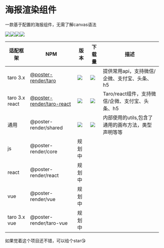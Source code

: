 

# 海报渲染组件

一款基于配置的海报组件，无需了解canvas语法

<a href="https://github.com/lf7817/poster-render"><img src="https://img.shields.io/github/stars/lf7817/poster-render?color=%23ffba15&logo=github&style=flat-square" /></a><a href="https://github.com/lf7817/poster-render"><img src="https://img.shields.io/github/license/lf7817/poster-render?color=%23ffba15&logo=github&style=flat-square" /></a><a href="https://github.com/lf7817"><img src="https://img.shields.io/badge/Author- lf7817 -7289da.svg?&logo=github&style=flat-square" /></a><a><img src="https://visitor-badge.glitch.me/badge?page_id=poster-render"/></a>

| 适配框架       | NPM                                                       | 版本                    | 下载量 | 描述 |
| -------------- | ------------------------------------------------------------ | ------------------------- | -------------- | -------------- |
| taro 3.x       | [@poster-render/taro](https://www.npmjs.com/package/@poster-render/taro) | <a href="https://www.npmjs.com/package/@poster-render/taro"><img src="https://img.shields.io/npm/v/@poster-render/taro?color=%23ffba15&logo=npm&style=flat-square" /></a> | <a href="https://www.npmjs.com/package/@poster-render/taro"><img src="https://img.shields.io/npm/dm/@poster-render/taro?color=%23ffba15&logo=npm&style=flat-square" /></a> | 提供常用api，支持微信/企微、支付宝、头条、h5 |
| taro 3.x react | [@poster-render/taro-react](https://www.npmjs.com/package/@poster-render/taro-react) | <a href="https://www.npmjs.com/package/@poster-render/taro-react"><img src="https://img.shields.io/npm/v/@poster-render/taro-react?color=%23ffba15&logo=npm&style=flat-square" /></a> | <a href="https://www.npmjs.com/package/@poster-render/taro-react"><img src="https://img.shields.io/npm/dm/@poster-render/taro-react?color=%23ffba15&logo=npm&style=flat-square" /></a> | Taro/react组件，支持微信/企微、支付宝、头条、h5 |
| 通用 | @poster-render/shared | <a href="https://www.npmjs.com/package/@poster-render/shared"><img src="https://img.shields.io/npm/v/@poster-render/shared?color=%23ffba15&logo=npm&style=flat-square" /></a> | <a href="https://www.npmjs.com/package/@poster-render/shared"><img src="https://img.shields.io/npm/dm/@poster-render/shared?color=%23ffba15&logo=npm&style=flat-square" /></a> | 内部使用的utils,包含了通用的画布方法，类型声明等等 |
| js | @poster-render/core | 规划中 |  |  |
| react | @poster-render/react | 规划中 |  |  |
| vue | @poster-render/vue | 规划中 |  |  |
| taro 3.x vue | @poster-render/taro-vue | 规划中 | | |

如果觉着这个项目还不错，可以给个star😘
